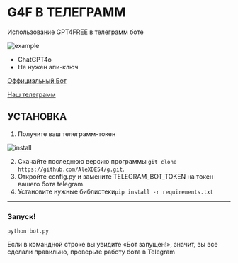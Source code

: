 # G4F В ТЕЛЕГРАММ

Использование GPT4FREE в телеграмм боте

![example](https://github.com/user-attachments/assets/e3560538-28df-4493-a985-5971ffb556ee)

* ChatGPT4o
* Не нужен апи-ключ

<a href=«https://t.me/moonlight_aibot»>Оффициальный Бот</a>

<a href=«https://t.me/mnlightAI»>Наш телеграмм</a>

## УСТАНОВКА

1. Получите ваш телеграмм-токен

![install](example/instalation.gif)

2. Скачайте последнюю версию программы `git clone https://github.com/AleXDE54/g.git`.
3. Откройте config.py и замените TELEGRAM_BOT_TOKEN на токен вашего бота telegram.
4. Установите нужные библиотеки`pip install -r requirements.txt`

---

### Запуск!

`python bot.py`

Если в командной строке вы увидите «Бот запущен!», значит, вы все сделали правильно, проверьте работу бота в Telegram
